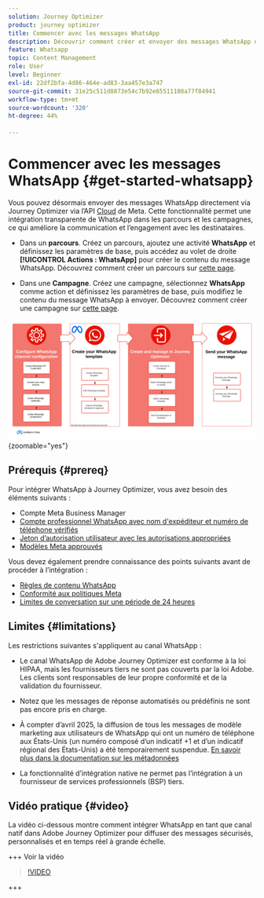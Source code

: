 ```yaml
---
solution: Journey Optimizer
product: journey optimizer
title: Commencer avec les messages WhatsApp
description: Découvrir comment créer et envoyer des messages WhatsApp dans Journey Optimizer
feature: Whatsapp
topic: Content Management
role: User
level: Beginner
exl-id: 22df2bfa-4d86-464e-ad83-3aa457e3a747
source-git-commit: 31e25c511d8873e54c7b92e65511108a77f84941
workflow-type: tm+mt
source-wordcount: '320'
ht-degree: 44%

---
```


# Commencer avec les messages WhatsApp {#get-started-whatsapp}

Vous pouvez désormais envoyer des messages WhatsApp directement via Journey Optimizer via l’API [Cloud](https://developers.facebook.com/docs/whatsapp/cloud-api/) de Meta. Cette fonctionnalité permet une intégration transparente de WhatsApp dans les parcours et les campagnes, ce qui améliore la communication et l’engagement avec les destinataires.

* Dans un **parcours**. Créez un parcours, ajoutez une activité **WhatsApp** et définissez les paramètres de base, puis accédez au volet de droite **[!UICONTROL Actions : WhatsApp]** pour créer le contenu du message WhatsApp. Découvrez comment créer un parcours sur [cette page](../building-journeys/journey-gs.md).

* Dans une **Campagne**. Créez une campagne, sélectionnez **WhatsApp** comme action et définissez les paramètres de base, puis modifiez le contenu du message WhatsApp à envoyer. Découvrez comment créer une campagne sur [cette page](../campaigns/create-campaign.md#configure).

![](assets/do-not-localize/whatsapp-beta.png){zoomable="yes"}

## Prérequis {#prereq}

Pour intégrer WhatsApp à Journey Optimizer, vous avez besoin des éléments suivants :

* Compte Meta Business Manager
* [Compte professionnel WhatsApp avec nom d&#39;expéditeur et numéro de téléphone vérifiés](https://developers.facebook.com/docs/whatsapp/overview/business-accounts/)
* [Jeton d’autorisation utilisateur avec les autorisations appropriées](https://developers.facebook.com/blog/post/2022/12/05/auth-tokens/)
* [Modèles Meta approuvés](https://developers.facebook.com/docs/whatsapp/message-templates/guidelines/)

Vous devez également prendre connaissance des points suivants avant de procéder à l’intégration :

* [Règles de contenu WhatsApp](https://www.whatsapp.com/legal/messaging-guidelines)
* [Conformité aux politiques Meta](https://www.whatsapp.com/legal)
* [Limites de conversation sur une période de 24 heures](https://developers.facebook.com/docs/whatsapp/messaging-limits/)

## Limites {#limitations}

Les restrictions suivantes s&#39;appliquent au canal WhatsApp :

* Le canal WhatsApp de Adobe Journey Optimizer est conforme à la loi HIPAA, mais les fournisseurs tiers ne sont pas couverts par la loi Adobe. Les clients sont responsables de leur propre conformité et de la validation du fournisseur.

* Notez que les messages de réponse automatisés ou prédéfinis ne sont pas encore pris en charge.

* À compter d’avril 2025, la diffusion de tous les messages de modèle marketing aux utilisateurs de WhatsApp qui ont un numéro de téléphone aux États-Unis (un numéro composé d’un indicatif +1 et d’un indicatif régional des États-Unis) a été temporairement suspendue. [En savoir plus dans la documentation sur les métadonnées](https://developers.facebook.com/docs/whatsapp/cloud-api/guides/send-message-templates#per-user-marketing-template-message-limits)

* La fonctionnalité d’intégration native ne permet pas l’intégration à un fournisseur de services professionnels (BSP) tiers.

## Vidéo pratique {#video}

La vidéo ci-dessous montre comment intégrer WhatsApp en tant que canal natif dans Adobe Journey Optimizer pour diffuser des messages sécurisés, personnalisés et en temps réel à grande échelle.

+++ Voir la vidéo

>[!VIDEO](https://video.tv.adobe.com/v/3470246?learn=on&captions=fre_fr)

+++

